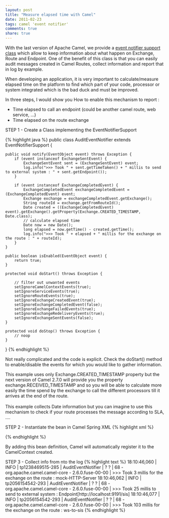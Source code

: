 ```yaml
---
layout: post
title: "Measure elapsed time with Camel"
date: 2011-02-23
tags: camel 'event notifier'
comments: true
share: true
---
```


With the last version of Apache Camel, we provide a
[event notifier support class](ttp://svn.apache.org/viewvc/camel/trunk/camel-core/src/main/java/org/apache/camel/management/EventNotifierSupport.java?view=markup) which allow to keep information about what happen on Exchange, Route and Endpoint. One of the benefit of this class is that you can easily audit messages created in Camel Routes, collect information and report that in log by example.

When developing an application, it is very important to calculate/measure elapsed time on the platform to find which part of your code, processor or system integrated which is the bad duck and must be improved.

In three steps, I would show you How to enable this mechanism to report :

- Time elapsed to call an endpoint (could be another camel route, web service, ...)
- Time elapsed on the route exchange

STEP 1 - Create a Class implementing the EventNotifierSupport

{% highlight java %}
public class AuditEventNotifier extends EventNotifierSupport {

    public void notify(EventObject event) throws Exception {
        if (event instanceof ExchangeSentEvent) {
            ExchangeSentEvent sent = (ExchangeSentEvent) event;
            log.info(">>> Took " + sent.getTimeTaken() + " millis to send to external system : " + sent.getEndpoint());
        }

        if (event instanceof ExchangeCompletedEvent) {
            ExchangeCompletedEvent exchangeCompletedEvent = (ExchangeCompletedEvent) event;
            Exchange exchange = exchangeCompletedEvent.getExchange();
            String routeId = exchange.getFromRouteId();
            Date created = ((ExchangeCompletedEvent) event).getExchange().getProperty(Exchange.CREATED_TIMESTAMP, Date.class);
            // calculate elapsed time
            Date now = new Date();
            long elapsed = now.getTime() - created.getTime();
            log.info(">>> Took " + elapsed + " millis for the exchange on the route : " + routeId);
        }
    }

    public boolean isEnabled(EventObject event) {
        return true;
    }

    protected void doStart() throws Exception {

        // filter out unwanted events
        setIgnoreCamelContextEvents(true);
        setIgnoreServiceEvents(true);
        setIgnoreRouteEvents(true);
        setIgnoreExchangeCreatedEvent(true);
        setIgnoreExchangeCompletedEvent(false);
        setIgnoreExchangeFailedEvents(true);
        setIgnoreExchangeRedeliveryEvents(true);
        setIgnoreExchangeSentEvents(false);
    }

    protected void doStop() throws Exception {
        // noop
    }
}
{% endhighlight %}

Not really complicated and the code is explicit. Check the doStart() method to enable/disable the events for which you would like to gather information.

This example uses only Exchange.CREATED_TIMESTAMP property but the next version of Camel 2.7.0 will provide you the property exchange.RECEIVED_TIMESTAMP and so you will be able to calculate more easily the time spend by the exchange to call the different processors till it arrives at the end of the route.<br/><br/>This example collects Date information but you can imagine to use this mechanism to check if your route processes the message according to SLA, ....

STEP 2 - Instantiate the bean in Camel Spring XML
{% highlight xml %}
<!-- Event Notifier -->
<bean id="auditEventNotifier" class="com.sfr.audit.AuditEventNotifier">
</bean>
{% endhighlight %}    

By adding this bean definition, Camel will automatically register it to the CamelContext created.
    
STEP 3 - Collect info from nto the log
{% highlight text %}
18:10:46,060 | INFO  | tp1238469515-285 | AuditEventNotifier               | ?                                   ? | 68 - org.apache.camel.camel-core - 2.6.0.fuse-00-00 | >>> Took 3 millis for the exchange on the route : mock-HTTP-Server
18:10:46,062 | INFO  | tp2056154542-293 | AuditEventNotifier               | ?                                   ? | 68 - org.apache.camel.camel-core - 2.6.0.fuse-00-00 | >>> Took 25 millis to send to external system : Endpoint[http://localhost:9191/sis]
18:10:46,077 | INFO  | tp2056154542-293 | AuditEventNotifier               | ?                                   ? | 68 - org.apache.camel.camel-core - 2.6.0.fuse-00-00 | >>> Took 103 millis for the exchange on the route : ws-to-sis
{% endhighlight %}